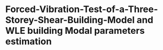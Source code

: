 # Forced-Vibration-Test-of-a-Three-Storey-Shear-Building-Model and WLE building Modal parameters estimation
